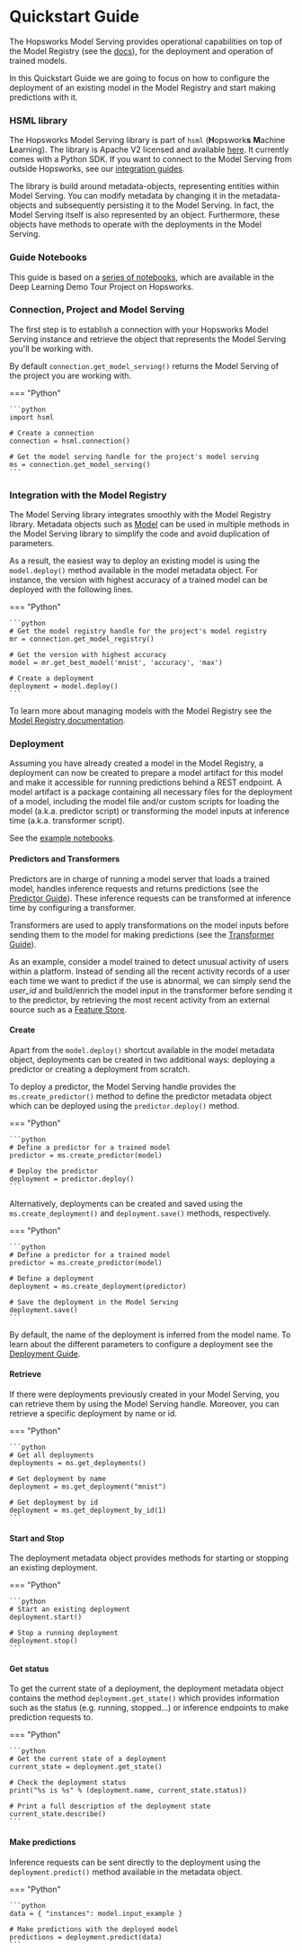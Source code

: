 # Quickstart Guide

The Hopsworks Model Serving provides operational capabilities on top of the Model Registry (see the [docs](../model-registry/quickstart.md)), for the deployment and operation of trained models.

<!--
A model is the product of training a machine learning algorithm with training data. It could be an image classifier used to detect objects in an image, such as for example detecting cancer in an MRI scan. -->

In this Quickstart Guide we are going to focus on how to configure the deployment of an existing model in the Model Registry and start making predictions with it.


### HSML library

The Hopsworks Model Serving library is part of `hsml` (**H**opswork**s** **M**achine **L**earning).
The library is Apache V2 licensed and available [here](https://github.com/logicalclocks/machine-learning-api). It currently comes with a Python SDK.
If you want to connect to the Model Serving from outside Hopsworks, see our [integration guides](../integrations/setup.md).

The library is build around metadata-objects, representing entities within Model Serving. You can modify metadata by changing it in the metadata-objects and subsequently persisting it to the Model Serving. In fact, the Model Serving itself is also represented by an object. Furthermore, these objects have methods to operate with the deployments in the Model Serving.


### Guide Notebooks

This guide is based on a [series of notebooks](https://github.com/logicalclocks/hops-examples/tree/master/notebooks/ml), which are available in the Deep Learning Demo Tour Project on Hopsworks.


### Connection, Project and Model Serving

The first step is to establish a connection with your Hopsworks Model Serving instance and retrieve the object that represents the Model Serving you'll be working with.

By default `connection.get_model_serving()` returns the Model Serving of the project you are working with.

=== "Python"

    ```python
    import hsml

    # Create a connection
    connection = hsml.connection()

    # Get the model serving handle for the project's model serving
    ms = connection.get_model_serving()
    ```


### Integration with the Model Registry

The Model Serving library integrates smoothly with the Model Registry library. Metadata objects such as [Model](../generated/model-registry/model.md) can be used in multiple methods in the Model Serving library to simplify the code and avoid duplication of parameters.

As a result, the easiest way to deploy an existing model is using the `model.deploy()` method available in the model metadata object. For instance, the version with highest accuracy of a trained model can be deployed with the following lines.

=== "Python"

    ```python
    # Get the model registry handle for the project's model registry
    mr = connection.get_model_registry()

    # Get the version with highest accuracy
    model = mr.get_best_model('mnist', 'accuracy', 'max')

    # Create a deployment
    deployment = model.deploy()
    ```

To learn more about managing models with the Model Registry see the [Model Registry documentation](../model-registry/quickstart.md).


### Deployment

Assuming you have already created a model in the Model Registry, a deployment can now be created to prepare a model artifact for this model and make it accessible for running predictions behind a REST endpoint. A model artifact is a package containing all necessary files for the deployment of a model, including the model file and/or custom scripts for loading the model (a.k.a. predictor script) or transforming the model inputs at inference time (a.k.a. transformer script).

See the [example notebooks](https://github.com/logicalclocks/hops-examples/blob/master/notebooks/ml).

#### Predictors and Transformers

Predictors are in charge of running a model server that loads a trained model, handles inference requests and returns predictions (see the [Predictor Guide](../generated/model-serving/predictor.md)). These inference requests can be transformed at inference time by configuring a transformer.

Transformers are used to apply transformations on the model inputs before sending them to the model for making predictions (see the [Transformer Guide](../generated/model-serving/transformer.md)).

As an example, consider a model trained to detect unusual activity of users within a platform. Instead of sending all the recent activity records of a user each time we want to predict if the use is abnormal, we can simply send the _user_id_ and build/enrich the model input in the transformer before sending it to the predictor, by retrieving the most recent activity from an external source such as a [Feature Store](https://docs.hopsworks.ai/feature-store-api/latest/).

#### Create

Apart from the `model.deploy()` shortcut available in the model metadata object, deployments can be created in two additional ways: deploying a predictor or creating a deployment from scratch.

To deploy a predictor, the Model Serving handle provides the `ms.create_predictor()` method to define the predictor metadata object which can be deployed using the `predictor.deploy()` method.

=== "Python"

    ```python
    # Define a predictor for a trained model
    predictor = ms.create_predictor(model)

    # Deploy the predictor
    deployment = predictor.deploy()
    ```

Alternatively, deployments can be created and saved using the `ms.create_deployment()` and `deployment.save()` methods, respectively.

=== "Python"

    ```python
    # Define a predictor for a trained model
    predictor = ms.create_predictor(model)

    # Define a deployment
    deployment = ms.create_deployment(predictor)

    # Save the deployment in the Model Serving
    deployment.save()
    ```

By default, the name of the deployment is inferred from the model name. To learn about the different parameters to configure a deployment see the [Deployment Guide](../generated/model-serving/deployment.md).




#### Retrieve

If there were deployments previously created in your Model Serving, you can retrieve them by using the Model Serving handle. Moreover, you can retrieve a specific deployment by name or id.

=== "Python"

    ```python
    # Get all deployments
    deployments = ms.get_deployments()

    # Get deployment by name
    deployment = ms.get_deployment("mnist")

    # Get deployment by id
    deployment = ms.get_deployment_by_id(1)
    ```

#### Start and Stop

The deployment metadata object provides methods for starting or stopping an existing deployment.

=== "Python"

    ```python
    # Start an existing deployment
    deployment.start()

    # Stop a running deployment
    deployment.stop()
    ```

#### Get status

To get the current state of a deployment, the deployment metadata object contains the method `deployment.get_state()` which provides information such as the status (e.g. running, stopped...) or inference endpoints to make prediction requests to.

=== "Python"

    ```python
    # Get the current state of a deployment
    current_state = deployment.get_state()

    # Check the deployment status
    print("%s is %s" % (deployment.name, current_state.status))

    # Print a full description of the deployment state
    current_state.describe()
    ```

#### Make predictions

Inference requests can be sent directly to the deployment using the `deployment.predict()` method available in the metadata object.

=== "Python"

    ```python
    data = { "instances": model.input_example }

    # Make predictions with the deployed model
    predictions = deployment.predict(data)
    ```

